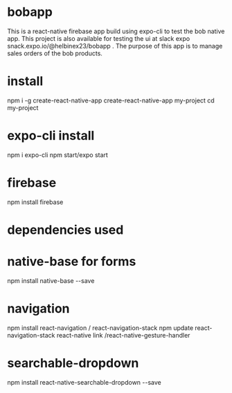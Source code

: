 # bobapp
This is a react-native firebase app build using expo-cli to test the bob native app.
This project is also available for testing the ui at slack expo snack.expo.io/@helbinex23/bobapp .
The purpose of this app is to manage sales orders of the bob products.

# install
npm i -g create-react-native-app
create-react-native-app my-project
cd my-project

# expo-cli install
npm i expo-cli
npm start/expo start

# firebase
npm install firebase

# dependencies used

# native-base for forms
npm install native-base --save

# navigation
npm install react-navigation / react-navigation-stack
npm update react-navigation-stack
react-native link /react-native-gesture-handler

# searchable-dropdown
npm install react-native-searchable-dropdown --save


